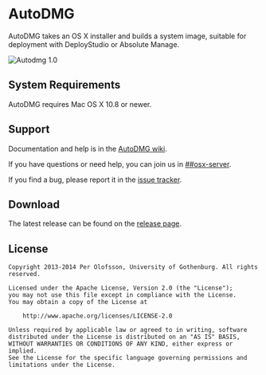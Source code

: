 AutoDMG
=======

AutoDMG takes an OS X installer and builds a system image, suitable for deployment with DeployStudio or Absolute Manage.

![Autodmg 1.0](http://magervalp.github.io/images/AutoDMG-1.0.png)


System Requirements
-------------------

AutoDMG requires Mac OS X 10.8 or newer.


Support
-------

Documentation and help is in the [AutoDMG wiki](https://github.com/MagerValp/AutoDMG/wiki).

If you have questions or need help, you can join us in [##osx-server](http://webchat.freenode.net/?channels=##osx-server).

If you find a bug, please report it in the [issue tracker](https://github.com/MagerValp/AutoDMG/issues).


Download
--------

The latest release can be found on the [release page](https://github.com/MagerValp/AutoDMG/releases).


License
-------

    Copyright 2013-2014 Per Olofsson, University of Gothenburg. All rights reserved.
    
    Licensed under the Apache License, Version 2.0 (the "License");
    you may not use this file except in compliance with the License.
    You may obtain a copy of the License at
    
        http://www.apache.org/licenses/LICENSE-2.0
    
    Unless required by applicable law or agreed to in writing, software
    distributed under the License is distributed on an "AS IS" BASIS,
    WITHOUT WARRANTIES OR CONDITIONS OF ANY KIND, either express or implied.
    See the License for the specific language governing permissions and
    limitations under the License.
